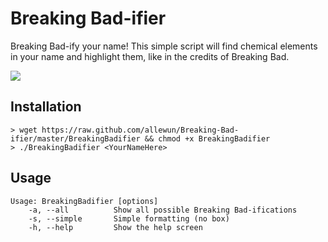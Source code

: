 # Breaking Bad-ifier

Breaking Bad-ify your name! This simple script will find chemical elements in your name
and highlight them, like in the credits of Breaking Bad.

![](https://raw.github.com/allewun/Breaking-Bad-ifier/master/demo.png)


## Installation

    > wget https://raw.github.com/allewun/Breaking-Bad-ifier/master/BreakingBadifier && chmod +x BreakingBadifier
    > ./BreakingBadifier <YourNameHere>


## Usage

    Usage: BreakingBadifier [options]
        -a, --all          Show all possible Breaking Bad-ifications
        -s, --simple       Simple formatting (no box)
        -h, --help         Show the help screen
